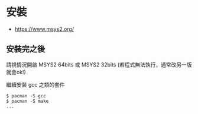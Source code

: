 # 安裝

* https://www.msys2.org/

## 安裝完之後

請視情況開啟 MSYS2 64bits 或 MSYS2 32bits
(若程式無法執行，通常改另一版就會ok!)

繼續安裝 gcc 之類的套件

```
$ pacman -S gcc
$ pacman -S make
...
```
